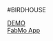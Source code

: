 #BIRDHOUSE

[DEMO](http://gofabmo.org/fabmo-birdhouse-app)  
[FabMo App](https://github.com/FabMo/fabmo-birdhouse-app/blob/master/fabmo-birdhouse-app.fma)  

